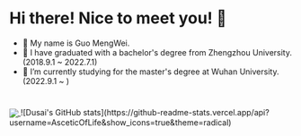 # Hi there! Nice to meet you! 👋
- 👯 My name is Guo MengWei.
- 🌱 I have graduated with a bachelor's degree from Zhengzhou University.(2018.9.1 ~ 2022.7.1)
- 🤔 I’m currently studying for the master's degree at Wuhan University.(2022.9.1 ~ )



# 
<a href="https://github.com/anuraghazra/github-readme-stats">
  <img align="center" src="https://github-readme-stats.vercel.app/api/pin/?username=AsceticOfLife&repo=github-readme-stats"&show_icons=true&theme=radical />
</a>
![Dusai's GitHub stats](https://github-readme-stats.vercel.app/api?username=AsceticOfLife&show_icons=true&theme=radical)
<!--
**AsceticOfLife/AsceticOfLife** is a ✨ _special_ ✨ repository because its `README.md` (this file) appears on your GitHub profile.

Here are some ideas to get you started:

- 🔭 I’m currently working on ...
- 🌱 I’m currently learning ...
- 👯 I’m looking to collaborate on ...
- 🤔 I’m looking for help with ...
- 💬 Ask me about ...
- 📫 How to reach me: ...
- 😄 Pronouns: ...
- ⚡ Fun fact: ...
-->
